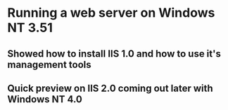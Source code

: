 # Running a web server on Windows NT 3.51

## Showed how to install IIS 1.0 and how to use it's management tools

## Quick preview on IIS 2.0 coming out later with Windows NT 4.0
